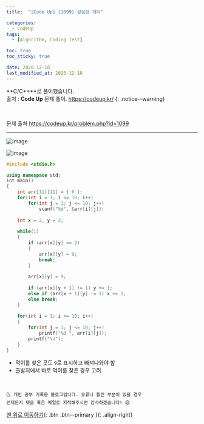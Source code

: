 ```yaml
---
title:  "[Code Up] (1099) 성실한 개미" 

categories:
  - CodeUp
tags:
  - [Algorithm, Coding Test]

toc: true
toc_sticky: true

date: 2020-12-10
last_modified_at: 2020-12-10
---
```


**C/C++**로 풀이했습니다.  
출처 : **Code Up** 문제 풀이. <https://codeup.kr/>
{: .notice--warning}

<br>

문제 출처 <https://codeup.kr/problem.php?id=1099>
***

![image](https://user-images.githubusercontent.com/42318591/101664085-c6341080-3a8e-11eb-8b87-c2150094ee8f.png)


![image](https://user-images.githubusercontent.com/42318591/101664036-ba484e80-3a8e-11eb-881e-9011cc1f84f2.png)


```cpp
#include <stdio.h>

using namespace std;
int main()
{
    int arr[11][11] = { 0 };
    for(int i = 1; i <= 10; i++)
        for(int j = 1; j <= 10; j++)
            scanf("%d", &arr[i][j]);
    
    int x = 2, y = 2;
    
    while(1)
    {
        if (arr[x][y] == 2) 
        {
            arr[x][y] = 9;
            break;
        }
        
        arr[x][y] = 9;
        
        if (arr[x][y + 1] != 1) y += 1;
        else if (arr[x + 1][y] != 1) x += 1;
        else break;
    }
    
    for(int i = 1; i <= 10; i++)
    {
        for(int j = 1; j <= 10; j++)
            printf("%d ", arr[i][j]);
        printf("\n");
    }
}
```

- 먹이를 찾은 곳도 `9`로 표시하고 빠져나와야 함
- 출발지에서 바로 먹이를 찾은 경우 고려


<br>

    🌜 개인 공부 기록용 블로그입니다. 오류나 틀린 부분이 있을 경우 
    언제든지 댓글 혹은 메일로 지적해주시면 감사하겠습니다! 😄

[맨 위로 이동하기](#){: .btn .btn--primary }{: .align-right}
